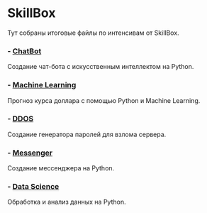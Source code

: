 # SkillBox

Тут собраны итоговые файлы по интенсивам от SkillBox.

### -  [ChatBot](ChatBot) 
Создание чат-бота с искусственным интеллектом на Python.
### -  [Machine Learning](ML) 
Прогноз курса доллара с помощью Python и Machine Learning.
### -  [DDOS](DDOS) 
Создание генератора паролей для взлома сервера.
### -  [Messenger](Messenger) 
Создание мессенджера на Python.
### -  [Data Science](Data_Scientist) 
Обработка и анализ данных на Python.